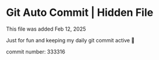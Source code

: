 # Git Auto Commit | Hidden File

This file was added Feb 12, 2025

Just for fun and keeping my daily git commit active 🤪

commit number: 333316
